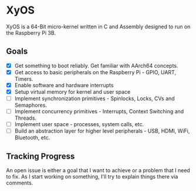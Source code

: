 # XyOS
XyOS is a 64-Bit micro-kernel written in C and Assembly designed to run on the Raspberry Pi 3B.

## Goals
- [X] Get something to boot reliably. Get familiar with AArch64 concepts.
- [X] Get access to basic peripherals on the Raspberry Pi - GPIO, UART, Timers.
- [X] Enable software and hardware interrupts
- [X] Setup virtual memory for kernel and user space
- [ ] Implement synchronization primitives - Spinlocks, Locks, CVs and Semaphores.
- [ ] Implement concurrency primitives - Interrupts, Context Switching and Threads.
- [ ] Implement user space - processes, system calls, etc.
- [ ] Build an abstraction layer for higher level peripherals - USB, HDMI, WiFi, Bluetooth, etc.

## Tracking Progress
An open issue is either a goal that I want to achieve or a problem that I need to fix.
As I start working on something, I'll try to explain things there via comments.
